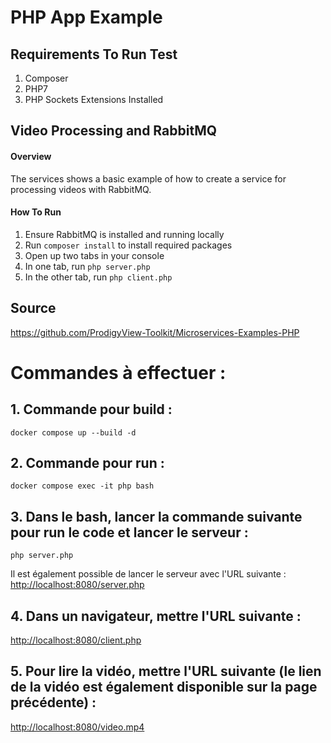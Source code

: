 # PHP App Example

## Requirements To Run Test
1. Composer
2. PHP7
3. PHP Sockets Extensions Installed


## Video Processing and RabbitMQ
#### Overview
The services shows a basic example of how to create a service for processing videos with RabbitMQ.

#### How To Run
1. Ensure RabbitMQ is installed and running locally
3. Run `composer install` to install required packages
4. Open up two tabs in your console
5. In one tab, run `php server.php`
6. In the other tab, run `php client.php`

## Source
<https://github.com/ProdigyView-Toolkit/Microservices-Examples-PHP>


# Commandes à effectuer : 
## 1. Commande pour build :
    docker compose up --build -d
## 2. Commande pour run :
    docker compose exec -it php bash
## 3. Dans le bash, lancer la commande suivante pour run le code et lancer le serveur :
    php server.php
Il est également possible de lancer le serveur avec l'URL suivante : <http://localhost:8080/server.php>
## 4. Dans un navigateur, mettre l'URL suivante : 
<http://localhost:8080/client.php>
## 5. Pour lire la vidéo, mettre l'URL suivante (le lien de la vidéo est également disponible sur la page précédente) : 
<http://localhost:8080/video.mp4>

